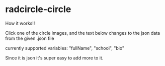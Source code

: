 radcircle-circle
================

How it works!!

Click one of the circle images, and the text below changes to the json data from the given .json file

currently supported variables: "fullName", "school", "bio"

Since it is json it's super easy to add more to it.
